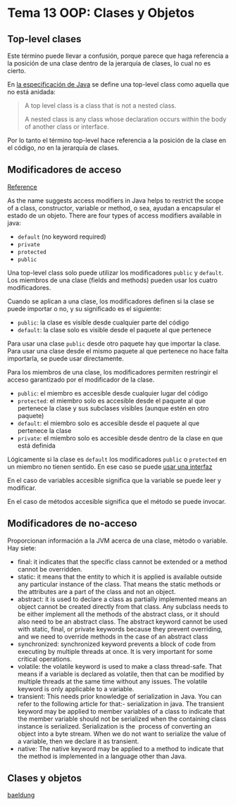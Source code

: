 # Tema 13 OOP: Clases y Objetos 

## Top-level clases

Este término puede llevar a confusión, porque parece que haga referencia a la posición de una clase dentro de la
jerarquía de clases, lo cual no es cierto.

En [la especificación de Java](http://docs.oracle.com/javase/specs/jls/se8/html/jls-8.html) se define una top-level
class como aquella que no está anidada:

> A top level class is a class that is not a nested class.
>
> A nested class is any class whose declaration occurs within the body of another class or interface.

Por lo tanto el término top-level hace referencia a la posición de la clase en el código, *no* en la jerarquía de
clases.
## Modificadores de acceso

[Reference](https://www.baeldung.com/java-access-modifiers)

As the name suggests access modifiers in Java helps to restrict the scope of a class, constructor, variable or method,
o sea, ayudan a encapsular el estado de un objeto. 
There are four types of access modifiers available in java: 

- `default` (no keyword required)
- `private`
- `protected`
- `public`

Una top-level class solo puede utilizar los modificadores `public` y `default`. Los miembros de una clase (fields and
methods) pueden usar los cuatro modificadores.

Cuando se aplican a una clase, los modificadores definen si la clase se puede importar o no, y su significado es el 
siguiente:

- `public`: la clase es visible desde cualquier parte del código
- `default`: la clase solo es visible desde el paquete al que pertenece

Para usar una clase `public` desde otro paquete hay que importar la clase. Para usar una clase desde el mismo paquete
al que pertenece no hace falta importarla, se puede usar directamente.

Para los miembros de una clase, los modificadores permiten restringir el acceso garantizado por el modificador de 
la clase.

- `public`: el miembro es accesible desde cualquier lugar del código
- `protected`: el miembro solo es accesible desde el paquete al que pertenece la clase y sus subclases visibles (aunque 
  estén en otro paquete)
- `default`: el miembro solo es accesible desde el paquete al que pertenece la clase
- `private`: el miembro solo es accesible desde dentro de la clase en que está definida

Lógicamente si la clase es `default` los modificadores `public` o `protected` en un miembro no tienen sentido. En ese 
caso se puede [usar una
interfaz](https://stackoverflow.com/questions/18758317/how-do-i-access-a-public-method-of-a-default-class-outside-the-package)

En el caso de variables accesible significa que la variable se puede leer y modificar.

En el caso de métodos accesible significa que el método se puede invocar.
## Modificadores de no-acceso

Proporcionan información a la JVM acerca de una clase, mètodo o variable. Hay siete:

- final: it indicates that the specific class cannot be extended or a method cannot be overridden.
- static: it means that the entity to which it is applied is available outside any particular instance of the class. 
  That means the static methods or the attributes are a part of the class and not an object.
- abstract: it is used to declare a class as partially implemented means an object cannot be created directly from that 
  class. Any subclass needs to be either implement all the methods of the abstract class, or it should also need to be 
  an abstract class. The abstract keyword cannot be used with static, final, or private keywords because they prevent 
  overriding, and we need to override methods in the case of an abstract class
- synchronized: synchronized keyword prevents a block of code from executing by multiple threads at once. It is very 
  important for some critical operations.
- volatile: the volatile keyword is used to make a class thread-safe. That means if a variable is declared as volatile, 
  then that can be modified by multiple threads at the same time without any issues. The volatile keyword is only 
  applicable to a variable. 
- transient: This needs prior knowledge of serialization in Java. You can refer to the following article for that:- 
  serialization in java. The transient keyword may be applied to member variables of a class to indicate that the 
  member variable should not be serialized when the containing class instance is serialized. Serialization is the ​
  process of converting an object into a byte stream. When we do not want to serialize the value of a variable, then we 
  declare it as transient.
- native: The native keyword may be applied to a method to indicate that the method is implemented in a language other 
  than Java.
  
## Clases y objetos

[baeldung](https://www.baeldung.com/java-classes-objects)
